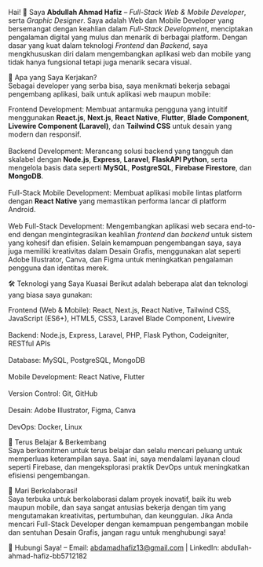 Hai! 👋 Saya **Abdullah Ahmad Hafiz** – *Full-Stack Web & Mobile Developer*, serta *Graphic Designer*. 
Saya adalah Web dan Mobile Developer yang bersemangat dengan keahlian dalam *Full-Stack Development*, menciptakan pengalaman digital yang mulus dan menarik di berbagai platform. Dengan dasar yang kuat dalam teknologi *Frontend* dan *Backend*, saya mengkhususkan diri dalam mengembangkan aplikasi web dan mobile yang tidak hanya fungsional tetapi juga menarik secara visual.

🚀 Apa yang Saya Kerjakan? <br />
Sebagai developer yang serba bisa, saya menikmati bekerja sebagai pengembang aplikasi, baik untuk aplikasi web maupun mobile:

Frontend Development: Membuat antarmuka pengguna yang intuitif menggunakan **React.js**, **Next.js**, **React Native**, **Flutter**, **Blade Component**, **Livewire Component (Laravel)**, dan **Tailwind CSS** untuk desain yang modern dan responsif.
<br /> <br />
Backend Development: Merancang solusi backend yang tangguh dan skalabel dengan **Node.js**, **Express**, **Laravel**, **FlaskAPI Python**, serta mengelola basis data seperti **MySQL**, **PostgreSQL**, **Firebase Firestore**, dan **MongoDB**.
<br /> <br />
Full-Stack Mobile Development: Membuat aplikasi mobile lintas platform dengan **React Native** yang memastikan performa lancar di platform Android.
<br /> <br />
Web Full-Stack Development: Mengembangkan aplikasi web secara end-to-end dengan mengintegrasikan keahlian *frontend* dan *backend* untuk sistem yang kohesif dan efisien.
Selain kemampuan pengembangan saya, saya juga memiliki kreativitas dalam Desain Grafis, menggunakan alat seperti Adobe Illustrator, Canva, dan Figma untuk meningkatkan pengalaman pengguna dan identitas merek.

🛠️ Teknologi yang Saya Kuasai
Berikut adalah beberapa alat dan teknologi yang biasa saya gunakan:

Frontend (Web & Mobile): React, Next.js, React Native, Tailwind CSS, JavaScript (ES6+), HTML5, CSS3, Laravel Blade Component, Livewire
<br /> <br />
Backend: Node.js, Express, Laravel, PHP, Flask Python, Codeigniter, RESTful APIs
<br /> <br />
Database: MySQL, PostgreSQL, MongoDB
<br /> <br />
Mobile Development: React Native, Flutter
<br /> <br />
Version Control: Git, GitHub
<br /> <br />
Desain: Adobe Illustrator, Figma, Canva
<br /> <br />
DevOps: Docker, Linux

🌱 Terus Belajar & Berkembang <br />
Saya berkomitmen untuk terus belajar dan selalu mencari peluang untuk memperluas keterampilan saya. Saat ini, saya mendalami layanan cloud seperti Firebase, dan mengeksplorasi praktik DevOps untuk meningkatkan efisiensi pengembangan.

👥 Mari Berkolaborasi! <br />
Saya terbuka untuk berkolaborasi dalam proyek inovatif, baik itu web maupun mobile, dan saya sangat antusias bekerja dengan tim yang mengutamakan kreativitas, pertumbuhan, dan keunggulan. Jika Anda mencari Full-Stack Developer dengan kemampuan pengembangan mobile dan sentuhan Desain Grafis, jangan ragu untuk menghubungi saya!

📧 Hubungi Saya! – Email: abdamadhafiz13@gmail.com | LinkedIn: abdullah-ahmad-hafiz-bb5712182
